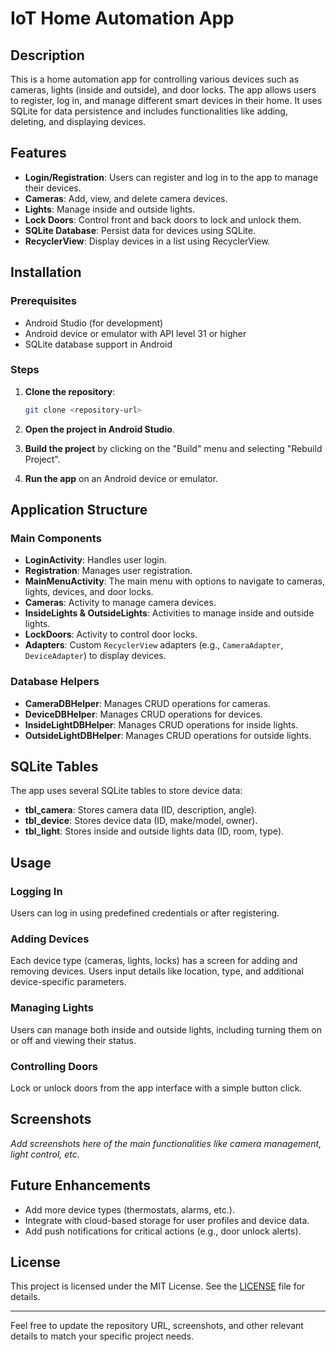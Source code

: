 # IoT Home Automation App

## Description

This is a home automation app for controlling various devices such as cameras, lights (inside and outside), and door locks. The app allows users to register, log in, and manage different smart devices in their home. It uses SQLite for data persistence and includes functionalities like adding, deleting, and displaying devices.

## Features

- **Login/Registration**: Users can register and log in to the app to manage their devices.
- **Cameras**: Add, view, and delete camera devices.
- **Lights**: Manage inside and outside lights.
- **Lock Doors**: Control front and back doors to lock and unlock them.
- **SQLite Database**: Persist data for devices using SQLite.
- **RecyclerView**: Display devices in a list using RecyclerView.

## Installation

### Prerequisites

- Android Studio (for development)
- Android device or emulator with API level 31 or higher
- SQLite database support in Android

### Steps

1. **Clone the repository**:

   ```bash
   git clone <repository-url>
   ```

2. **Open the project in Android Studio**.

3. **Build the project** by clicking on the "Build" menu and selecting "Rebuild Project".

4. **Run the app** on an Android device or emulator.

## Application Structure

### **Main Components**

- **LoginActivity**: Handles user login.
- **Registration**: Manages user registration.
- **MainMenuActivity**: The main menu with options to navigate to cameras, lights, devices, and door locks.
- **Cameras**: Activity to manage camera devices.
- **InsideLights & OutsideLights**: Activities to manage inside and outside lights.
- **LockDoors**: Activity to control door locks.
- **Adapters**: Custom `RecyclerView` adapters (e.g., `CameraAdapter`, `DeviceAdapter`) to display devices.

### **Database Helpers**

- **CameraDBHelper**: Manages CRUD operations for cameras.
- **DeviceDBHelper**: Manages CRUD operations for devices.
- **InsideLightDBHelper**: Manages CRUD operations for inside lights.
- **OutsideLightDBHelper**: Manages CRUD operations for outside lights.

## SQLite Tables

The app uses several SQLite tables to store device data:

- **tbl_camera**: Stores camera data (ID, description, angle).
- **tbl_device**: Stores device data (ID, make/model, owner).
- **tbl_light**: Stores inside and outside lights data (ID, room, type).

## Usage

### Logging In
Users can log in using predefined credentials or after registering.

### Adding Devices
Each device type (cameras, lights, locks) has a screen for adding and removing devices. Users input details like location, type, and additional device-specific parameters.

### Managing Lights
Users can manage both inside and outside lights, including turning them on or off and viewing their status.

### Controlling Doors
Lock or unlock doors from the app interface with a simple button click.

## Screenshots

*Add screenshots here of the main functionalities like camera management, light control, etc.*

## Future Enhancements

- Add more device types (thermostats, alarms, etc.).
- Integrate with cloud-based storage for user profiles and device data.
- Add push notifications for critical actions (e.g., door unlock alerts).

## License

This project is licensed under the MIT License. See the [LICENSE](LICENSE) file for details.

---

Feel free to update the repository URL, screenshots, and other relevant details to match your specific project needs.
